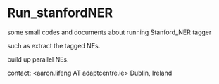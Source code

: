 # Run_stanfordNER
some small codes and documents about running Stanford_NER tagger 

such as extract the tagged NEs.

build up parallel NEs.

contact: <aaron.lifeng AT adaptcentre.ie> 
Dublin, Ireland

